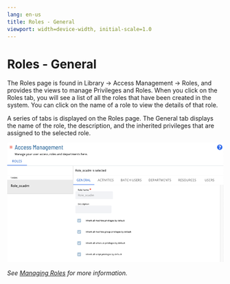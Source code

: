 ```yaml
---
lang: en-us
title: Roles - General
viewport: width=device-width, initial-scale=1.0
---
```


# Roles - General

The Roles page is found in Library -> Access Management -> Roles, and provides the views to manage Privileges and Roles. When you click on the Roles tab, you will see a list of all the roles that have been created in the system. You can click on the name of a role to view the details of that role.

A series of tabs is displayed on the Roles page. The General tab displays the name of the role, the description, and the inherited privileges that are assigned to the selected role.

![Roles Page - General](../../../../../../Resources/Images/SM/Library/AccessManagement/roles-general-tab.png 'Roles Page - General')

_See [Managing Roles](Managing-Roles.md) for more information._
